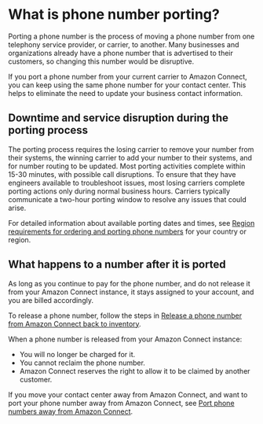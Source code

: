 # What is phone number porting?<a name="what-is-phone-number-porting"></a>

Porting a phone number is the process of moving a phone number from one telephony service provider, or carrier, to another\. Many businesses and organizations already have a phone number that is advertised to their customers, so changing this number would be disruptive\.

If you port a phone number from your current carrier to Amazon Connect, you can keep using the same phone number for your contact center\. This helps to eliminate the need to update your business contact information\.

## Downtime and service disruption during the porting process<a name="porting-downtime"></a>

The porting process requires the losing carrier to remove your number from their systems, the winning carrier to add your number to their systems, and for number routing to be updated\. Most porting activities complete within 15\-30 minutes, with possible call disruptions\. To ensure that they have engineers available to troubleshoot issues, most losing carriers complete porting actions only during normal business hours\. Carriers typically communicate a two\-hour porting window to resolve any issues that could arise\. 

For detailed information about available porting dates and times, see [Region requirements for ordering and porting phone numbers](phone-number-requirements.md) for your country or region\. 

## What happens to a number after it is ported<a name="what-happens-after-number-porting"></a>

As long as you continue to pay for the phone number, and do not release it from your Amazon Connect instance, it stays assigned to your account, and you are billed accordingly\. 

To release a phone number, follow the steps in [Release a phone number from Amazon Connect back to inventory](release-phone-number.md)\.

When a phone number is released from your Amazon Connect instance:
+ You will no longer be charged for it\.
+ You cannot reclaim the phone number\.
+ Amazon Connect reserves the right to allow it to be claimed by another customer\.

If you move your contact center away from Amazon Connect, and want to port your phone number away from Amazon Connect, see [Port phone numbers away from Amazon Connect](port-away.md)\. 